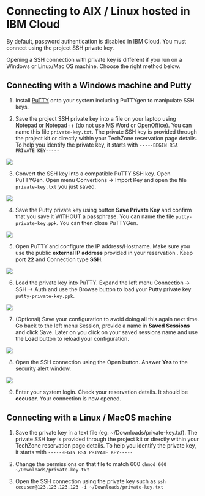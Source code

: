 # Connecting to AIX / Linux hosted in IBM Cloud

By default, password authentication is disabled in IBM Cloud. You must connect using the project SSH private key.

Opening a SSH connection with private key is different if you run on a Windows or Linux/Mac OS machine. Choose the right method below.

## Connecting with a Windows machine and Putty

1. Install [PuTTY](https://www.putty.org/) onto your system including PuTTYgen to manipulate SSH keys.

2. Save the project SSH private key into a file on your laptop using Notepad or Notepad++ (do not use MS Word or OpenOffice). You can name this file `private-key.txt`. The private SSH key is provided through the project kit or directly within your TechZone reservation page details. To help you identify the private key, it starts with `-----BEGIN RSA PRIVATE KEY-----`

![](images/privatekey-notepad.png)

3. Convert the SSH key into a compatible PuTTY SSH key. Open PuTTYGen. Open menu Convertions -> Import Key and open the file `private-key.txt` you just saved.

![](images/puttygen-import.png)

4. Save the Putty private key using button **Save Private Key** and confirm that you save it WITHOUT a passphrase. You can name the file `putty-private-key.ppk`. You can then close PuTTYGen.

![](images/puttygen-save.png)

5. Open PuTTY and configure the IP address/Hostname. Make sure you use the public **external IP address** provided in your reservation .
Keep port **22** and Connection type **SSH**.

![](images/putty-session.png)

6. Load the private key into PuTTY. Expand the left menu Connection -> SSH -> Auth and use the Browse button to load your Putty private key `putty-private-key.ppk`.

![](images/putty-load-key.png)

7. (Optional) Save your configuration to avoid doing all this again next time. Go back to the left menu Session, provide a name in **Saved Sessions** and click Save. Later on you click on your saved sessions name and use the **Load** button to reload your configuration.

![](images/putty-save.png)

8. Open the SSH connection using the Open button. Answer **Yes** to the security alert window.

![](images/putty-security.png)

9. Enter your system login. Check your reservation details. It should be **cecuser**.
Your connection is now opened.


## Connecting with a Linux / MacOS machine

1. Save the private key in a text file (eg: ~/Downloads/private-key.txt). The private SSH key is provided through the project kit or directly within your TechZone reservation page details. To help you identify the private key, it starts with `-----BEGIN RSA PRIVATE KEY-----`

2. Change the permissions on that file to match 600 `chmod 600 ~/Downloads/private-key.txt`

3. Open the SSH connection using the private key such as `ssh cecuser@123.123.123.123 -i ~/Downloads/private-key.txt`